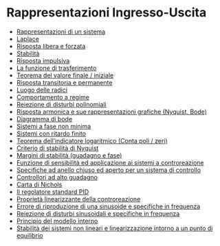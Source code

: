# Rappresentazioni Ingresso-Uscita

- [Rappresentazioni di un sistema](./Rappresentazione%20di%20un%20sistema.md)
- [Laplace](./Laplace.md)
- [Risposta libera e forzata](./Risposta%20libera%20e%20forzata.md)
- [Stabilità](./Stabilit%C3%A0.md)
- [Risposta impulsiva](./Risposta%20impulsiva.md)
- [La funzione di trasferimento](./La%20funzione%20di%20trasferimento.md)
- [Teorema del valore finale / iniziale](./Teorema%20del%20valore%20finale-iniziale.md)
- [Risposta transitoria e permanente](./Risposta%20transitoria%20e%20permanente.md)
- [Luogo delle radici](./Luogo%20delle%20radici.md)
- [Comportamento a regime](./Comportamento%20a%20regime.md)
- [Reiezione di disturbi polinomiali](./Reiezione%20di%20disturbi%20polinomiali.md)
- [Risposta armonica e sue rappresentazioni grafiche (Nyquist, Bode)](./Risposta%20armonica%20e%20sue%20rappresentazioni%20grafiche%20(Nyquist%2C%20Bode).md)
- [Diagramma di bode](./Diagramma%20di%20bode.md)
- [Sistemi a fase non minima]()
- [Sistemi con ritardo finito]()
- [Teorema dell’indicatore logaritmico (Conta poli / zeri)]()
- [Criterio di stabilità di Nyquist]()
- [Margini di stabilità (guadagno e fase)]()
- [Funzione di sensibilità ed applicazione ai sistemi a controreazione]()
- [Specifiche ad anello chiuso ed aperto per un sistema di controllo]()
- [Controllori ad alto guadagno]()
- [Carta di Nichols]()
- [Il regolatore standard PID]()
- [Proprietà linearizzante della controreazione]()
- [Errore di riproduzione di una sinusoide e specifiche in frequenza]()
- [Reiezione di disturbi sinusoidali e specifiche in frequenza]()
- [Principio del modello interno]()
- [Stabilità dei sistemi non lineari e linearizzazione intorno a un punto di equilibrio]()



